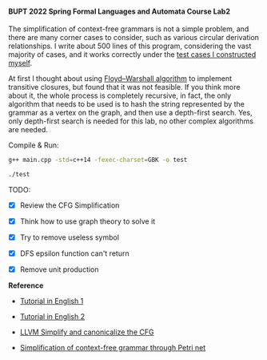 #### BUPT 2022 Spring Formal Languages and Automata Course Lab2

The simplification of context-free grammars is not a simple problem, and there are many corner cases to consider, such as various circular derivation relationships. I write about 500 lines of this program, considering the vast majority of cases, and it works correctly under the [test cases I constructed myself](https://github.com/livrth/CFG-Simplification/blob/master/doc/test_case.txt).

At first I thought about using [Floyd–Warshall algorithm](https://en.wikipedia.org/wiki/Floyd%E2%80%93Warshall_algorithm) to implement transitive closures, but found that it was not feasible. If you think more about it, the whole process is completely recursive, in fact, the only algorithm that needs to be used is to hash the string represented by the grammar as a vertex on the graph, and then use a depth-first search. Yes, only depth-first search is needed for this lab, no other complex algorithms are needed.

Compile & Run:
```bash
g++ main.cpp -std=c++14 -fexec-charset=GBK -o test

./test
```

TODO:
- [x] Review the CFG Simplification
- [x] Think how to use graph theory to solve it
- [x] Try to remove useless symbol
- [x] DFS epsilon function can't return
- [x] Remove unit production



__Reference__

- [Tutorial in English 1](https://www.javatpoint.com/automata-simplification-of-cfg)

- [Tutorial in English 2](https://www.tutorialspoint.com/automata_theory/cfg_simplification.htm)

- [LLVM  Simplify and canonicalize the CFG](https://llvm.org/doxygen/SimplifyCFG_8h_source.html)

- [Simplification of context-free grammar through Petri net](https://www.academia.edu/5233442/Simplification_of_context_free_grammar_through_Petri_net)
